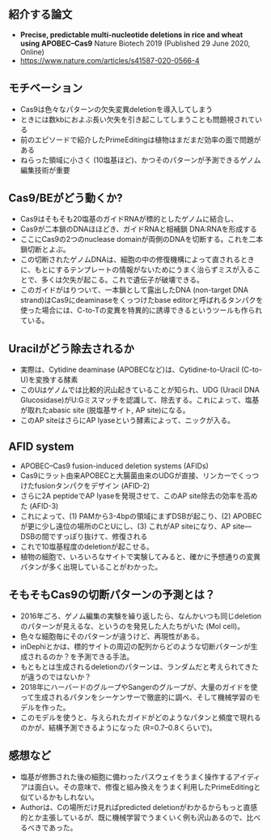 ## 紹介する論文
- **Precise, predictable multi-nucleotide deletions in rice and wheat using APOBEC–Cas9** Nature Biotech 2019 (Published 29 June 2020, Online)
- https://www.nature.com/articles/s41587-020-0566-4

## モチベーション
- Cas9は色々なパターンの欠失変異deletionを導入してしまう
- ときには数kbにおよぶ長い欠失を引き起こしてしまうことも問題視されている
- 前のエピソードで紹介したPrimeEditingは植物はまだまだ効率の面で問題がある
- ねらった領域に小さく (10塩基ほど)、かつそのパターンが予測できるゲノム編集技術が重要

## Cas9/BEがどう動くか?
- Cas9はそもそも20塩基のガイドRNAが標的としたゲノムに結合し、
- Cas9が二本鎖のDNAほほどき、ガイドRNAと相補鎖 DNA:RNAを形成する
- ここにCas9の2つのnuclease domainが両側のDNAを切断する。これを二本鎖切断とよぶ。
- この切断されたゲノムDNAは、細胞の中の修復機構によって直されるときに、もとにするテンプレートの情報がないためにうまく治らずミスが入ることで、多くは欠失が起こる。これで遺伝子が破壊できる。
- このガイドがはりついて、一本鎖として露出したDNA (non-target DNA strand)はCas9にdeaminaseをくっつけたbase editorと呼ばれるタンパクを使った場合には、C-to-Tの変異を特異的に誘導できるというツールも作られている。

## Uracilがどう除去されるか
- 実際は、Cytidine deaminase (APOBECなど)は、Cytidine-to-Uracil (C-to-U)を変換する酵素
- このUはゲノムでは比較的沢山起きていることが知られ、UDG (Uracil DNA Glucosidase)がU:Gミスマッチを認識して、除去する。これによって、塩基が取れたabasic site (脱塩基サイト, AP site)になる。
- このAP siteはさらにAP lyaseという酵素によって、ニックが入る。

## AFID system
- APOBEC–Cas9 fusion-induced deletion systems (AFIDs)
- Cas9にラット由来APOBECと大腸菌由来のUDGが直接、リンカーでくっつけたfusionタンパクをデザイン (AFID-2)
- さらに2A peptideでAP lyaseを発現させて、このAP site除去の効率を高めた (AFID-3)
- これによって、(1) PAMから3-4bpの領域にまずDSBが起こり、(2) APOBECが更に少し遠位の場所のCとUにし、(3) これがAP siteになり、AP site––DSBの間ですっぽり抜けて、修復される
- これで10塩基程度のdeletionが起こせる。
- 植物の細胞で、いろいろなサイトで実験してみると、確かに予想通りの変異パタンが多く出現していることがわかった。

## そもそもCas9の切断パターンの予測とは？
- 2016年ごろ、ゲノム編集の実験を繰り返したら、なんかいつも同じdeletionのパターンが見えるな、というのを発見した人たちがいた (Mol cell)。
- 色々な細胞毎にそのパターンが違うけど、再現性がある。
- inDephiとかは、標的サイトの周辺の配列からどのような切断パターンが生成されるのか？を予測できる手法。
- もともとは生成されるdeletionのパターンは、ランダムだと考えられてきたが違うのではないか？
- 2018年にハーバードのグループやSangerのグループが、大量のガイドを使って生成されるパタンをシーケンサーで徹底的に調べ、そして機械学習のモデルを作った。
- このモデルを使うと、与えられたガイドがどのようなパタンと頻度で現れるのかが、結構予測できるようになった (R=0.7–0.8くらいで)。

## 感想など
- 塩基が修飾された後の細胞に備わったパスウェイをうまく操作するアイディアは面白い。その意味で、修復と組み換えをうまく利用したPrimeEditingと似ているかもしれない。
- Authorは、Cの場所だけ見ればpredicted deletionがわかるからもっと直感的とか主張しているが、既に機械学習でうまくいく例も沢山あるので、比べるべきであった。

